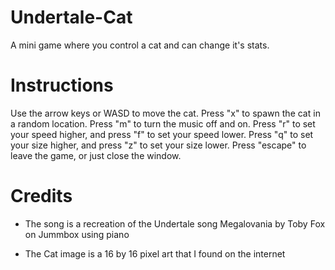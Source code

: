 # Undertale-Cat
A mini game where you control a cat and can change it's stats.

# Instructions
Use the arrow keys or WASD to move the cat. Press "x" to spawn the cat in a random location. Press "m" to turn the music off and on. Press "r" to set your speed higher, and press "f" to set your speed lower. Press "q" to set your size higher, and press "z" to set your size lower. Press "escape" to leave the game, or just close the window.

# Credits
- The song is a recreation of the Undertale song Megalovania by Toby Fox on Jummbox using piano
 
- The Cat image is a 16 by 16 pixel art that I found on the internet